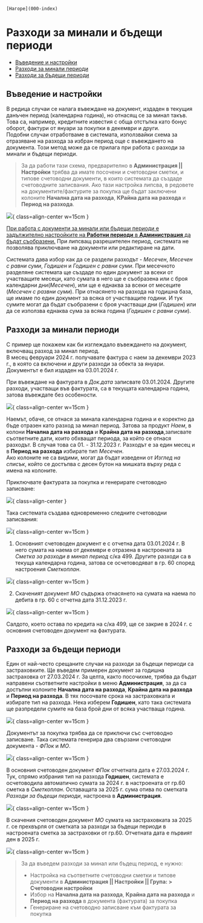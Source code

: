 ```{only} html
[Нагоре](000-index)
```
 
# Разходи за минали и бъдещи периоди  

- [Въведение и настройки](https://docs.unicontsoft.com/guide/erp/005-how-to/008-deferred-and-future-expenses.html#id2)  
- [Разходи за минали периоди](https://docs.unicontsoft.com/guide/erp/005-how-to/008-deferred-and-future-expenses.html#id3)  
- [Разходи за бъдещи периоди](https://docs.unicontsoft.com/guide/erp/005-how-to/008-deferred-and-future-expenses.html#id4)  

## Въведение и настройки

В редица случаи се налага въвеждане на документ, издаден в текущия данъчен период (календарна година), но отнасящ се за минал такъв. Това са, например, кредитните известия с обща отстъпка като бонус оборот, фактури  от януари за покупки в декември и други.  
Подобни случаи отработваме в системата, използвайки схема за отразяване на разхода за избран период още с въвеждането на документа. Този метод може да се прилага при работа с разходи за минали и бъдещи периоди.

> За да работи тази схема, предварително в **Администрация || Настройки** трябва да имате посочени и счетоводни сметки, и типове счетоводни документи, в които системата да създаде счетоводните записвания. Ако тази настройка липсва, в редовете на документите/фактурите за покупка ще бъдат заключени колоните **Начална дата на разхода**, **КРайна дата на разхода** и **Период на разхода**.

![](20240327-deferred-and-future-expenses1.png){ class=align-center w=15cm }

<ins>При работа с документи за минали или бъдещи периоди е задължително настройките на [**Работни периоди**](https://docs.unicontsoft.com/blog/20240517-working-periods.html) в **Администрация** да бъдат съобразени.</ins> При липсващ разрешителен период, системата не позволява приключване на документи или редактиране на дати.

Системата дава избор как да се раздели разходът - *Месечен*, *Месечен с равни суми*, *Годишен* и *Годишен с равни суми*.
При месечното разделяне системата ще създаде по един документ за всеки от участващите месеци, като сумата в него ще е съобразена или с броя календарни дни(*Месечен*), или ще е еднаква за всеки от месеците (*Месечен с развни суми*). При отнасянето на разхода на годишна база, ще имаме по един документ за всяка от участващите години. И тук сумите могат да бъдат съобразени с броя участващи дни (*Годишен*) или да се използва еднаква сума за всяка година (*Годишен с равни суми*). 

## Разходи за минали периоди

С пример ще покажем как би изглеждало въвеждането на документ, включващ разход за минал период.  
В месец февруари 2024 г. получавате фактура с наем за декември 2023 г., в която са включени и други разходи за обекта за януари. Документът е бил издаден на 03.01.2024 г.  

При въвеждане на фактурата в *Док.дата* записвате 03.01.2024. Другите разходи, участващи във фактурата, са в текущата календарна година, затова въвеждате без особености. 
 
![](20240327-deferred-and-future-expenses2.png){ class=align-center w=15cm }

Наемът, обаче, се отнася за минала календарна година и е коректно да бъде отразен като разход за минал период. Затова за продукт *Наем*, в колони **Начална дата на разхода** и **Крайна дата на разхода**,записвате съответните дати, които обхващат периода, за който се отнася разходът. В случая това са 01. - 31.12.2023 г. Разходът е за един месец и в **Период на разхода** избирате тип *Месечен*.  
Ако колоните не са видими, могат да бъдат изведени от *Изглед на списък*, който се достъпва с десен бутон на мишката върху реда с имена на колоните.  

Приключвате фактурата за покупка и генерирате счетоводно записване:

![](20240327-deferred-and-future-expenses3.png){ class=align-center }

Така системата създава едновременно следните счетоводни записвания:

![](20240327-deferred-and-future-expenses4.png){ class=align-center w=15cm }

1. Основният счетоводен документ е с отчетна дата 03.01.2024 г. В него сумата на наема от декември е отразена в настроената за *Сметка за разходи в минал период* с/ка 499. Другите разходи са в текуща календарна година, затова се осчетоводяват в гр. 60 според настроения *Сметкоплан*.
  
![](20240327-deferred-and-future-expenses5.png){ class=align-center w=15cm }

2. Скаченият документ *МО* съдържа отнасянето на сумата на наема по дебита в гр. 60 с отчетна дата 31.12.2023 г. 

![](20240327-deferred-and-future-expenses6.png){ class=align-center w=15cm }

Салдото, което остава по кредита на с/ка 499, ще се закрие в 2024 г. с основния счетоводен документ на фактурата.

## Разходи за бъдещи периоди

Един от най-често срещаните случаи на разходи за бъдещи периоди са застраховките. Ще въведем примерен документ за годишна застраховка от 27.03.2024 г. За целта, както посочихме, трябва да бъдат направени съответните настройки в меню **Администрация**, за да са достъпни колоните  **Начална дата на разхода**, **Крайна дата на разхода** и **Период на разхода**. В тях посочвате срока на застраховката и избирате тип на разхода. Нека изберем **Годишен**, като така системата ще разпредели сумите на база брой дни от всяка участваща година.

![](20240327-deferred-and-future-expenses7.png){ class=align-center w=15cm }

Документът за покупка трябва да се приключи със счетоводно записване. Така системата генерира два свързани счетоводни документа - *ФПок* и *МО*.

![](20240327-deferred-and-future-expenses8.png){ class=align-center w=15cm }

В основния счетоводен документ *ФПок* отчетната дата е 27.03.2024 г. Тук, спрямо избрания тип на разхода **Годишен**, системата е осчетоводила автоматично сумата за 2024 г. в настроената от гр.60 сметка в *Сметкоплан*. Оставащата за 2025 г. сума отива по сметката *Разходи за бъдещи периоди*, настроена в **Администрация**.

![](20240327-deferred-and-future-expenses9.png){ class=align-center w=15cm }

В скачения счетоводен документ *МО* сумата на застраховката за 2025 г. се прехвърля от сметката за разходи за бъдещи периоди в настроената сметка за застраховки от гр.60.
Отчетната дата е първият ден в 2025 г.

![](20240327-deferred-and-future-expenses10.png){ class=align-center w=15cm }

> За да въведем разходи за минал или бъдещ период, е нужно:  
> - Настройка на съответните счетоводни сметки и типове документи в **Администрация || Настройки || Група: > Счетоводни настройки**  
> - Избор на **Начална дата на разхода**, **Крайна дата на разхода** и **Период на разхода** в документа (фактурата) за покупка  
> - Генериране на счетоводно записване към фактурата за покупка